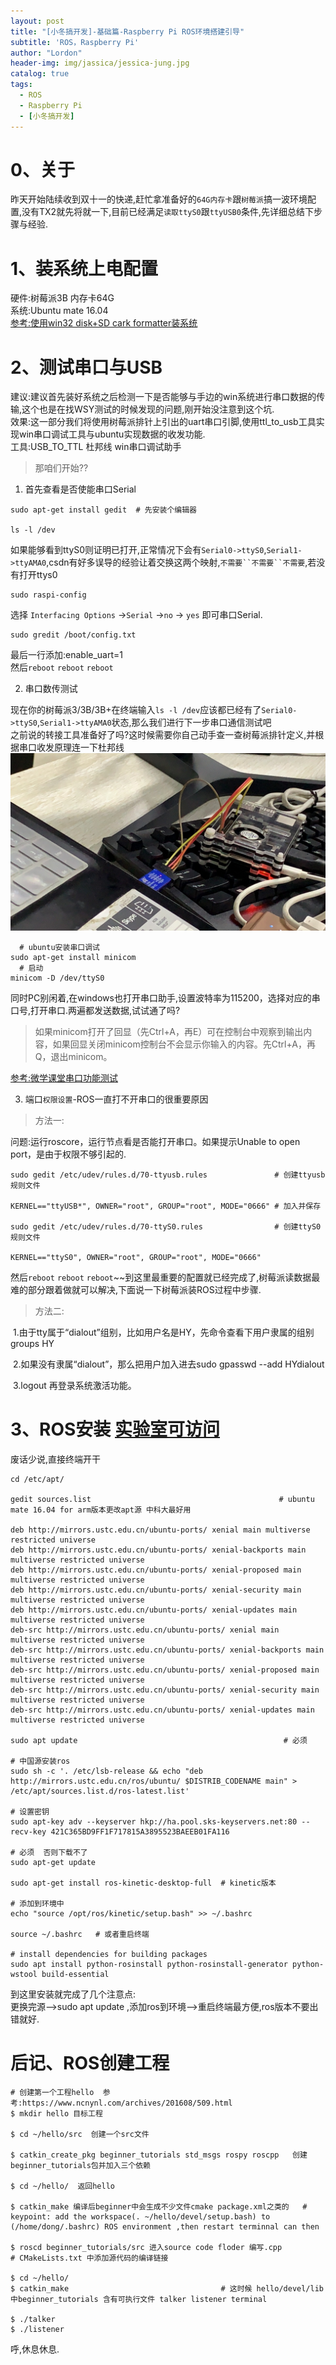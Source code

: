 ```yaml
---
layout: post
title: "[小冬搞开发]-基础篇-Raspberry Pi ROS环境搭建引导"
subtitle: 'ROS，Raspberry Pi'
author: "Lordon"
header-img: img/jassica/jessica-jung.jpg
catalog: true
tags:
  - ROS
  - Raspberry Pi
  - [小冬搞开发]
---
```

# 0、关于
昨天开始陆续收到双十一的快递,赶忙拿准备好的`64G内存卡`跟`树莓派`搞一波环境配置,没有TX2就先将就一下,目前已经满足`读取ttyS0`跟`ttyUSB0`条件,先详细总结下步骤与经验.

# 1、装系统上电配置
硬件:树莓派3B 内存卡64G<br>
系统:Ubuntu mate 16.04<br>
[参考:使用win32 disk+SD cark formatter装系统](https://blog.csdn.net/qq_33689134/article/details/81126352)

# 2、测试串口与USB
建议:建议首先装好系统之后检测一下是否能够与手边的win系统进行串口数据的传输,这个也是在找WSY测试的时候发现的问题,刚开始没注意到这个坑.<br>
效果:这一部分我们将使用树莓派排针上引出的uart串口引脚,使用ttl_to_usb工具实现win串口调试工具与ubuntu实现数据的收发功能.<br>
工具:USB_TO_TTL 杜邦线  win串口调试助手<br>
> 那咱们开始??

1. 首先查看是否使能串口Serial

```
sudo apt-get install gedit  # 先安装个编辑器

ls -l /dev 
```
如果能够看到ttyS0则证明已打开,正常情况下会有`Serial0->ttyS0`,`Serial1->ttyAMA0`,csdn有好多误导的经验让着交换这两个映射,`不需要``不需要``不需要`,若没有打开ttys0
```
sudo raspi-config
```
选择 `Interfacing Options`  ->`Serial` ->`no` -> `yes` 即可串口Serial.
```
sudo gredit /boot/config.txt
```
最后一行添加:enable_uart=1<br>
然后`reboot` `reboot` `reboot`<br>

2. 串口数传测试<br>

现在你的树莓派3/3B/3B+在终端输入`ls -l /dev`应该都已经有了`Serial0->ttyS0`,`Serial1->ttyAMA0`状态,那么我们进行下一步串口通信测试吧<br>
之前说的转接工具准备好了吗?这时候需要你自己动手查一查树莓派排针定义,并根据串口收发原理连一下杜邦线
<img src="/img/191112image/usb2ttl_uart_test.jpg" >
```
  # ubuntu安装串口调试
sudo apt-get install minicom
  # 启动
minicom -D /dev/ttyS0
```
同时PC别闲着,在windows也打开串口助手,设置波特率为115200，选择对应的串口号,打开串口.两遍都发送数据,试试通了吗?<br>
> 如果minicom打开了回显（先Ctrl+A，再E）可在控制台中观察到输出内容，如果回显关闭minicom控制台不会显示你输入的内容。先Ctrl+A，再Q，退出minicom。

[参考:微学课堂串口功能测试](http://www.waveshare.net/study/article-606-1.html)

3. 端口`权限设置`-ROS一直打不开串口的很重要原因<br>
> 方法一:

问题:运行roscore，运行节点看是否能打开串口。如果提示Unable to open port，是由于权限不够引起的. <br>

```
sudo gedit /etc/udev/rules.d/70-ttyusb.rules               # 创建ttyusb规则文件
  
KERNEL=="ttyUSB*", OWNER="root", GROUP="root", MODE="0666" # 加入并保存
  
sudo gedit /etc/udev/rules.d/70-ttyS0.rules                # 创建ttyS0规则文件

KERNEL=="ttyS0", OWNER="root", GROUP="root", MODE="0666" 
```
然后`reboot` `reboot` `reboot`~~到这里最重要的配置就已经完成了,树莓派读数据最难的部分跟着做就可以解决,下面说一下树莓派装ROS过程中步骤.

> 方法二:

 1.由于tty属于“dialout”组别，比如用户名是HY，先命令查看下用户隶属的组别groups HY

 2.如果没有隶属“dialout”，那么把用户加入进去sudo gpasswd --add HYdialout

 3.logout 再登录系统激活功能。

# 3、ROS安装 [实验室可访问](http://219.216.110.167/pages/viewpage.action?pageId=917878)
废话少说,直接终端开干
```
cd /etc/apt/

gedit sources.list                                          # ubuntu mate 16.04 for arm版本更改apt源 中科大最好用
  
deb http://mirrors.ustc.edu.cn/ubuntu-ports/ xenial main multiverse restricted universe
deb http://mirrors.ustc.edu.cn/ubuntu-ports/ xenial-backports main multiverse restricted universe
deb http://mirrors.ustc.edu.cn/ubuntu-ports/ xenial-proposed main multiverse restricted universe
deb http://mirrors.ustc.edu.cn/ubuntu-ports/ xenial-security main multiverse restricted universe
deb http://mirrors.ustc.edu.cn/ubuntu-ports/ xenial-updates main multiverse restricted universe
deb-src http://mirrors.ustc.edu.cn/ubuntu-ports/ xenial main multiverse restricted universe
deb-src http://mirrors.ustc.edu.cn/ubuntu-ports/ xenial-backports main multiverse restricted universe
deb-src http://mirrors.ustc.edu.cn/ubuntu-ports/ xenial-proposed main multiverse restricted universe
deb-src http://mirrors.ustc.edu.cn/ubuntu-ports/ xenial-security main multiverse restricted universe
deb-src http://mirrors.ustc.edu.cn/ubuntu-ports/ xenial-updates main multiverse restricted universe

sudo apt update                                              # 必须

# 中国源安装ros
sudo sh -c '. /etc/lsb-release && echo "deb http://mirrors.ustc.edu.cn/ros/ubuntu/ $DISTRIB_CODENAME main" > /etc/apt/sources.list.d/ros-latest.list'

# 设置密钥
sudo apt-key adv --keyserver hkp://ha.pool.sks-keyservers.net:80 --recv-key 421C365BD9FF1F717815A3895523BAEEB01FA116

# 必须  否则下载不了
sudo apt-get update    

sudo apt-get install ros-kinetic-desktop-full  # kinetic版本

# 添加到环境中
echo "source /opt/ros/kinetic/setup.bash" >> ~/.bashrc

source ~/.bashrc   # 或者重启终端

# install dependencies for building packages
sudo apt install python-rosinstall python-rosinstall-generator python-wstool build-essential
```
到这里安装就完成了几个注意点:<br>
更换完源-->sudo apt update ,添加ros到环境-->重启终端最方便,ros版本不要出错就好.

# 后记、ROS创建工程
```
# 创建第一个工程hello  参考:https://www.ncnynl.com/archives/201608/509.html 
$ mkdir hello 目标工程

$ cd ~/hello/src  创建一个src文件

$ catkin_create_pkg beginner_tutorials std_msgs rospy roscpp   创建beginner_tutorials包并加入三个依赖

$ cd ~/hello/  返回hello 

$ catkin_make 编译后beginner中会生成不少文件cmake package.xml之类的   # keypoint: add the workspace(. ~/hello/devel/setup.bash) to (/home/dong/.bashrc) ROS environment ,then restart terminnal can then

$ roscd beginner_tutorials/src 进入source code floder 编写.cpp             # CMakeLists.txt 中添加源代码的编译链接

$ cd ~/hello/ 
$ catkin_make                                  # 这时候 hello/devel/lib 中beginner_tutorials 含有可执行文件 talker listener terminal 

$ ./talker
$ ./listener
```

呼,休息休息.